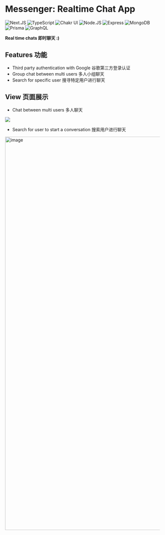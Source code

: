 # Messenger: Realtime Chat App
![Next.JS](https://img.shields.io/badge/Next.js-000000.svg?style=for-the-badge&logo=nextdotjs&logoColor=white)
![TypeScript](https://img.shields.io/badge/TypeScript-3178C6.svg?style=for-the-badge&logo=TypeScript&logoColor=white)
![Chakr UI](https://img.shields.io/badge/Chakra%20UI-319795.svg?style=for-the-badge&logo=Chakra-UI&logoColor=white)
![Node.JS](https://img.shields.io/badge/Node.js-339933.svg?style=for-the-badge&logo=nodedotjs&logoColor=white)
![Express](https://img.shields.io/badge/Express-000000.svg?style=for-the-badge&logo=Express&logoColor=white)
![MongoDB](https://img.shields.io/badge/MongoDB-47A248.svg?style=for-the-badge&logo=MongoDB&logoColor=white)
![Prisma](https://img.shields.io/badge/Prisma-2D3748.svg?style=for-the-badge&logo=Prisma&logoColor=white)
![GraphQL](https://img.shields.io/badge/GraphQL-E10098.svg?style=for-the-badge&logo=GraphQL&logoColor=white)

**Real time chats 即时聊天 :)**

## Features 功能
- Third party authentication with Google 谷歌第三方登录认证
- Group chat between multi users 多人小组聊天
- Search for specific user 搜寻特定用户进行聊天

## View 页面展示
- Chat between multi users 多人聊天
<img src='https://user-images.githubusercontent.com/87960642/210497133-63885dfd-7778-44d6-a1c4-ce51a92f04ef.png'>

- Search for user to start a conversation 搜索用户进行聊天
<img width="1281" alt="image" src="https://user-images.githubusercontent.com/87960642/210497431-1c74475c-65ec-48ff-abfa-086da163f97d.png">
